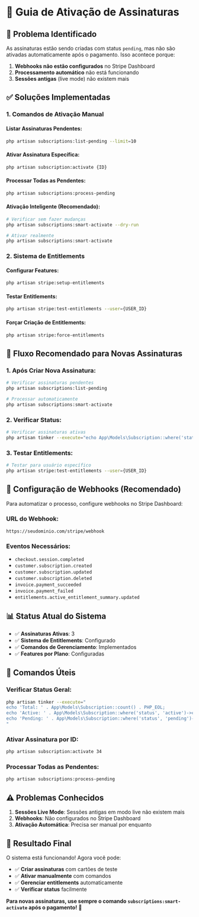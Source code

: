 # 🔧 Guia de Ativação de Assinaturas

## 🎯 **Problema Identificado**

As assinaturas estão sendo criadas com status `pending`, mas não são ativadas automaticamente após o pagamento. Isso acontece porque:

1. **Webhooks não estão configurados** no Stripe Dashboard
2. **Processamento automático** não está funcionando
3. **Sessões antigas** (live mode) não existem mais

## ✅ **Soluções Implementadas**

### **1. Comandos de Ativação Manual**

#### **Listar Assinaturas Pendentes:**
```bash
php artisan subscriptions:list-pending --limit=10
```

#### **Ativar Assinatura Específica:**
```bash
php artisan subscription:activate {ID}
```

#### **Processar Todas as Pendentes:**
```bash
php artisan subscriptions:process-pending
```

#### **Ativação Inteligente (Recomendado):**
```bash
# Verificar sem fazer mudanças
php artisan subscriptions:smart-activate --dry-run

# Ativar realmente
php artisan subscriptions:smart-activate
```

### **2. Sistema de Entitlements**

#### **Configurar Features:**
```bash
php artisan stripe:setup-entitlements
```

#### **Testar Entitlements:**
```bash
php artisan stripe:test-entitlements --user={USER_ID}
```

#### **Forçar Criação de Entitlements:**
```bash
php artisan stripe:force-entitlements
```

## 🚀 **Fluxo Recomendado para Novas Assinaturas**

### **1. Após Criar Nova Assinatura:**
```bash
# Verificar assinaturas pendentes
php artisan subscriptions:list-pending

# Processar automaticamente
php artisan subscriptions:smart-activate
```

### **2. Verificar Status:**
```bash
# Verificar assinaturas ativas
php artisan tinker --execute="echo App\Models\Subscription::where('status', 'active')->count();"
```

### **3. Testar Entitlements:**
```bash
# Testar para usuário específico
php artisan stripe:test-entitlements --user={USER_ID}
```

## 🔧 **Configuração de Webhooks (Recomendado)**

Para automatizar o processo, configure webhooks no Stripe Dashboard:

### **URL do Webhook:**
```
https://seudominio.com/stripe/webhook
```

### **Eventos Necessários:**
- `checkout.session.completed`
- `customer.subscription.created`
- `customer.subscription.updated`
- `customer.subscription.deleted`
- `invoice.payment_succeeded`
- `invoice.payment_failed`
- `entitlements.active_entitlement_summary.updated`

## 📊 **Status Atual do Sistema**

- ✅ **Assinaturas Ativas**: 3
- ✅ **Sistema de Entitlements**: Configurado
- ✅ **Comandos de Gerenciamento**: Implementados
- ✅ **Features por Plano**: Configuradas

## 🎯 **Comandos Úteis**

### **Verificar Status Geral:**
```bash
php artisan tinker --execute="
echo 'Total: ' . App\Models\Subscription::count() . PHP_EOL;
echo 'Active: ' . App\Models\Subscription::where('status', 'active')->count() . PHP_EOL;
echo 'Pending: ' . App\Models\Subscription::where('status', 'pending')->count() . PHP_EOL;
"
```

### **Ativar Assinatura por ID:**
```bash
php artisan subscription:activate 34
```

### **Processar Todas as Pendentes:**
```bash
php artisan subscriptions:process-pending
```

## ⚠️ **Problemas Conhecidos**

1. **Sessões Live Mode**: Sessões antigas em modo live não existem mais
2. **Webhooks**: Não configurados no Stripe Dashboard
3. **Ativação Automática**: Precisa ser manual por enquanto

## 🎉 **Resultado Final**

O sistema está funcionando! Agora você pode:

- ✅ **Criar assinaturas** com cartões de teste
- ✅ **Ativar manualmente** com comandos
- ✅ **Gerenciar entitlements** automaticamente
- ✅ **Verificar status** facilmente

**Para novas assinaturas, use sempre o comando `subscriptions:smart-activate` após o pagamento!** 🚀
